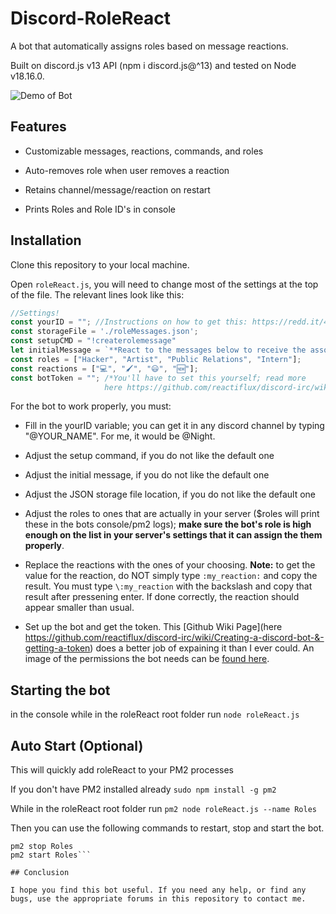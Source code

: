 # Discord-RoleReact

A bot that automatically assigns roles based on message reactions.

Built on discord.js v13 API (npm i discord.js@^13) and tested on Node v18.16.0.

![Demo of Bot](https://i.imgur.com/5vxxCDw.gif)

## Features

- Customizable messages, reactions, commands, and roles

- Auto-removes role when user removes a reaction

- Retains channel/message/reaction on restart

- Prints Roles and Role ID's in console

## Installation

Clone this repository to your local machine.

Open `roleReact.js`, you will need to change most of the settings at the top of the file. The relevant lines look like this: 

```JavaScript
//Settings!
const yourID = ""; //Instructions on how to get this: https://redd.it/40zgse
const storageFile = './roleMessages.json';
const setupCMD = "!createrolemessage"
let initialMessage = `**React to the messages below to receive the associated role. If you would like to remove the role, simply remove your reaction!**`;
const roles = ["Hacker", "Artist", "Public Relations", "Intern"];
const reactions = ["💻", "🖌", "😃", "🆕"];
const botToken = ""; /*You'll have to set this yourself; read more
                     here https://github.com/reactiflux/discord-irc/wiki/Creating-a-discord-bot-&-getting-a-token*/
```

For the bot to work properly, you must:

- Fill in the yourID variable; you can get it in any discord channel by typing "\@YOUR_NAME". For me, it would be \@Night.

- Adjust the setup command, if you do not like the default one

- Adjust the initial message, if you do not like the default one

- Adjust the JSON storage file location, if you do not like the default one

- Adjust the roles to ones that are actually in your server ($roles will print these in the bots console/pm2 logs); **make sure the bot's role is high enough on the list in your server's settings that it can assign the them properly**.

- Replace the reactions with the ones of your choosing. **Note:** to get the value for the reaction, do NOT simply type `:my_reaction:` and copy the result. You must type `\:my_reaction` with the backslash and copy that result after pressening enter. If done correctly, the reaction should appear smaller than usual.

- Set up the bot and get the token. This [Github Wiki Page](here https://github.com/reactiflux/discord-irc/wiki/Creating-a-discord-bot-&-getting-a-token) does a better job of expaining it than I ever could. An image of the permissions the bot needs can be [found here](https://i.imgur.com/PFDm3pH.png).

## Starting the bot

in the console while in the roleReact root folder run ```node roleReact.js```

## Auto Start (Optional)

This will quickly add roleReact to your PM2 processes

If you don't have PM2 installed already
```sudo npm install -g pm2```

While in the roleReact root folder run
```pm2 node roleReact.js --name Roles```

Then you can use the following commands to restart, stop and start the bot.
```pm2 restart Roles
pm2 stop Roles
pm2 start Roles```

## Conclusion 

I hope you find this bot useful. If you need any help, or find any bugs, use the appropriate forums in this repository to contact me.
